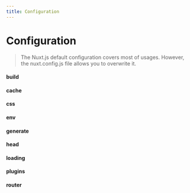 ```yaml
---
title: Configuration
---
```


# Configuration

> The Nuxt.js default configuration covers most of usages. However, the nuxt.config.js file allows you to overwrite it.

#### build

#### cache

#### css

#### env

#### generate

#### head

#### loading

#### plugins

#### router

